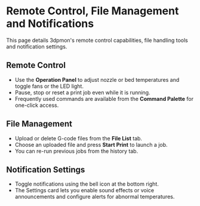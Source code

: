 # Remote Control, File Management and Notifications

This page details 3dpmon's remote control capabilities, file handling tools and notification settings.

## Remote Control
- Use the **Operation Panel** to adjust nozzle or bed temperatures and toggle fans or the LED light.
- Pause, stop or reset a print job even while it is running.
- Frequently used commands are available from the **Command Palette** for one-click access.

## File Management
- Upload or delete G-code files from the **File List** tab.
- Choose an uploaded file and press **Start Print** to launch a job.
- You can re-run previous jobs from the history tab.

## Notification Settings
- Toggle notifications using the bell icon at the bottom right.
- The Settings card lets you enable sound effects or voice announcements and configure alerts for abnormal temperatures.
